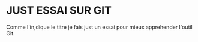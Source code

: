# JUST ESSAI SUR GIT
Comme l'in,dique le titre je fais just un essai pour mieux apprehender l'outil Git.